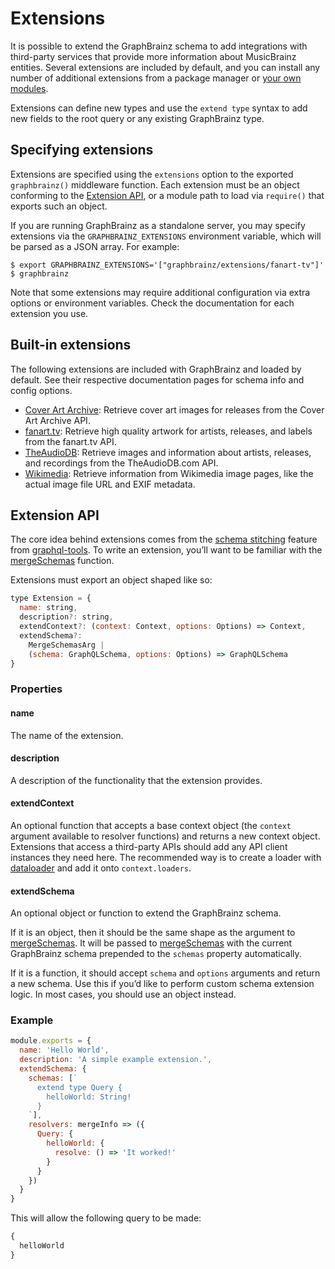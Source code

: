 # Extensions

It is possible to extend the GraphBrainz schema to add integrations with
third-party services that provide more information about MusicBrainz entities.
Several extensions are included by default, and you can install any number of
additional extensions from a package manager or [your own modules](#extension-api).

Extensions can define new types and use the `extend type` syntax to add new
fields to the root query or any existing GraphBrainz type.

## Specifying extensions

Extensions are specified using the `extensions` option to the exported
`graphbrainz()` middleware function. Each extension must be an object conforming
to the [Extension API](#extension-api), or a module path to load via `require()`
that exports such an object.

If you are running GraphBrainz as a standalone server, you may specify
extensions via the `GRAPHBRAINZ_EXTENSIONS` environment variable, which will be
parsed as a JSON array. For example:

```console
$ export GRAPHBRAINZ_EXTENSIONS='["graphbrainz/extensions/fanart-tv"]'
$ graphbrainz
```

Note that some extensions may require additional configuration via extra options
or environment variables. Check the documentation for each extension you use.

## Built-in extensions

The following extensions are included with GraphBrainz and loaded by default.
See their respective documentation pages for schema info and config options.

* [Cover Art Archive](./cover-art-archive.md): Retrieve cover art images for
  releases from the Cover Art Archive API.
* [fanart.tv](./fanart-tv.md): Retrieve high quality artwork for artists,
  releases, and labels from the fanart.tv API.
* [TheAudioDB](./the-audio-db): Retrieve images and information about artists,
  releases, and recordings from the TheAudioDB.com API.
* [Wikimedia](./wikimedia.md): Retrieve information from Wikimedia image pages,
  like the actual image file URL and EXIF metadata.

## Extension API

The core idea behind extensions comes from the [schema stitching][] feature
from [graphql-tools][]. To write an extension, you’ll want to be familiar with
the [mergeSchemas][] function.

Extensions must export an object shaped like so:

```js
type Extension = {
  name: string,
  description?: string,
  extendContext?: (context: Context, options: Options) => Context,
  extendSchema?:
    MergeSchemasArg |
    (schema: GraphQLSchema, options: Options) => GraphQLSchema
}
```

### Properties

#### name

The name of the extension.

#### description

A description of the functionality that the extension provides.

#### extendContext

An optional function that accepts a base context object (the `context` argument
available to resolver functions) and returns a new context object. Extensions
that access a third-party APIs should add any API client instances they need
here. The recommended way is to create a loader with [dataloader][] and add it
onto `context.loaders`.

#### extendSchema

An optional object or function to extend the GraphBrainz schema.

If it is an object, then it should be the same shape as the argument to
[mergeSchemas][]. It will be passed to [mergeSchemas][] with the current
GraphBrainz schema prepended to the `schemas` property automatically.

If it is a function, it should accept `schema` and `options` arguments and
return a new schema. Use this if you’d like to perform custom schema extension
logic. In most cases, you should use an object instead.

### Example

```js
module.exports = {
  name: 'Hello World',
  description: 'A simple example extension.',
  extendSchema: {
    schemas: [`
      extend type Query {
        helloWorld: String!
      }
    `],
    resolvers: mergeInfo => ({
      Query: {
        helloWorld: {
          resolve: () => 'It worked!'
        }
      }
    })
  }
}
```

This will allow the following query to be made:

```graphql
{
  helloWorld
}
```

[graphql-tools]: http://dev.apollodata.com/tools/graphql-tools/index.html
[schema stitching]: http://dev.apollodata.com/tools/graphql-tools/schema-stitching.html
[mergeSchemas]: http://dev.apollodata.com/tools/graphql-tools/schema-stitching.html#mergeSchemas
[dataloader]: https://github.com/facebook/dataloader
